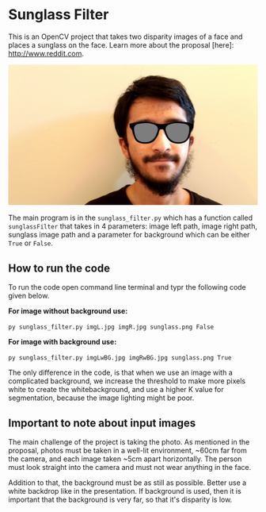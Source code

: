 # Sunglass Filter
This is an OpenCV project that takes two disparity images of a face and places a sunglass on the face. Learn more about the proposal [here]: http://www.reddit.com.

![final_output](https://github.com/mukaddim98/sunglass_filter/blob/main/finalOutput.jpg "Final Output")

The main program is in the ```sunglass_filter.py``` which has a function called ```sunglassFilter``` that takes in 4 parameters: image left path, image right path, sunglass image path and a parameter for background which can be either ```True``` or ```False```.

## How to run the code
To run the code open command line terminal and typr the following code given below.

__For image without background use:__ 

```py sunglass_filter.py imgL.jpg imgR.jpg sunglass.png False```

__For image with background use:__

```py sunglass_filter.py imgLwBG.jpg imgRwBG.jpg sunglass.png True```

The only difference in the code, is that when we use an image with a complicated background, we increase the threshold to make more pixels white to create the whitebackground, and use a higher K value for segmentation, because the image lighting might be poor.

## Important to note about input images

The main challenge of the project is taking the photo. As mentioned in the proposal, photos must be taken in a well-lit environment, ~60cm far from the camera, and each image taken ~5cm apart horizontally. The person must look straight into the camera and must not wear anything in the face. 

Addition to that, the background must be as still as possible. Better use a white backdrop like in the presentation. If background is used, then it is important that the background is very far, so that it's disparity is low. 


